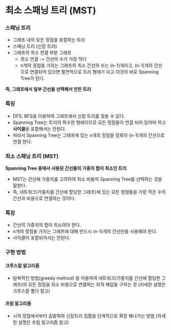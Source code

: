 # 최소 스패닝 트리 (MST)

### 스패닝 트리
- 그래프 내의 모든 정점을 포함하는 트리
- 스패닝 트리 (신장 트리)
- 그래프의 최소 연결 부분 그래프
    - 최소 연결 -> 간선의 수가 가장 적다
    - n개의 정점을 가지는 그래프의 최소 간선의 수는 (n-1)개이고, (n-1)개의 간선으로 연결되어 있으면 필연적으로 트리 형태가 되고 이것이 바로 Spanning Tree가 된다.
    
**즉, 그래프에서 일부 간선을 선택해서 만든 트리**

### 특징
- DFS, BFS을 이용하여 그래프에서 신장 트리를 찾을 수 있다.
- Spanning Tree는 트리의 특수한 형태이므로 모든 정점들이 연결 되어 있어야 하고 **사이클**을 포함해서는 안된다.
- 따라서 Spanning Tree는 그래프에 있는 n개의 정점을 정확히 (n-1)개의 간선으로 연결 한다.

### 최소 스패닝 트리 (MST)
**Spanning Tree 중에서 사용된 간선들의 가중치 합이 최소인 트리**
- MST는 간선에 가중치를 고려하여 최소 비용의 Spanning Tree를 선택하는 것을 말한다.
- 즉, 네트워크(가중치를 간선에 할당한 그래프)에 있는 모든 정점들을 가장 적은 수의 간선과 비용으로 연결하는 것이다.

### 특징
- 간선의 가중치의 합이 최소여야 한다.
- n개의 정점을 가지는 그래프에 대해 반드시 (n-1)개의 간선만을 사용해야 한다.
- 사이클이 포함되어서는 안된다.

### 구현 방법
#### 크루스칼 알고리즘
- 탐욕적인 방법(greedy method) 을 이용하여 네트워크(가중치를 간선에 할당한 그래프)의 모든 정점을 최소 비용으로 연결하는 최적 해답을 구하는 것 (자세한 설명은 크루스칼 폴더 참고)
#### 프림 알고리즘
- 시작 정점에서부터 출발하여 신장트리 집합을 단계적으로 확장 해나가는 방법 (자세한 설명은 프림 알고리즘 참고)
